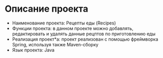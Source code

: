# Описание проекта 
* Наименование проекта: Рецепты еды (Recipes)
* Функции проекта: в данном проекте можно добавлять, редактировать и удалять данные рецптов по приготовлению еды
* Реализация проект*а: проект реализован с помощью фреймворка Spring, используя также Maven-сборку
* Язык проекта: Java